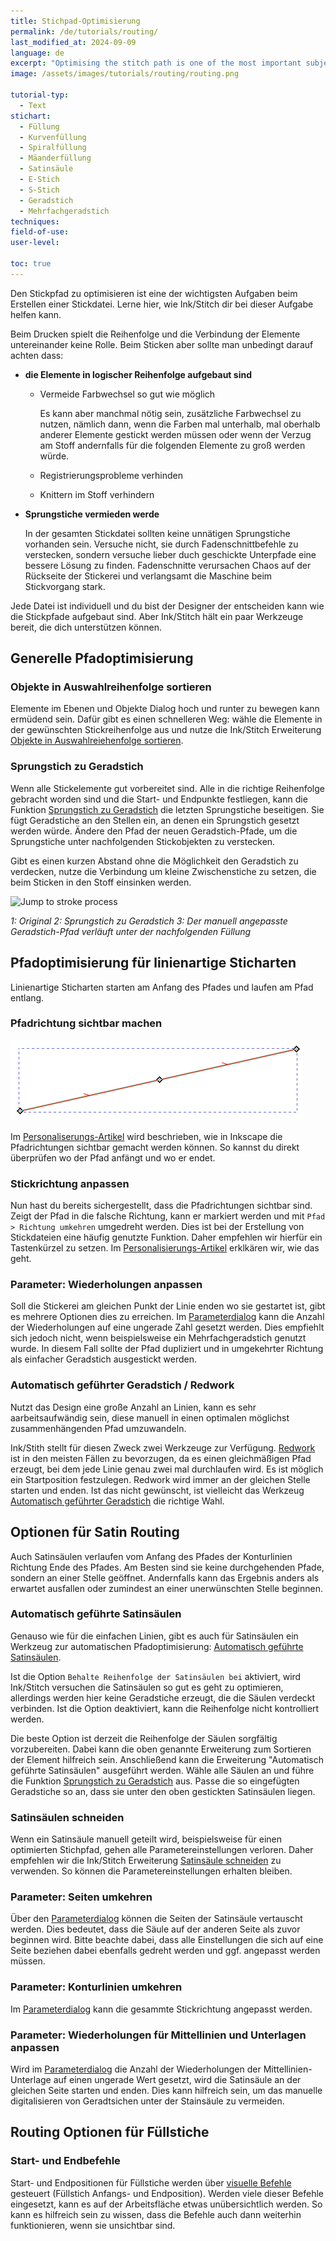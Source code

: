 ```yaml
---
title: Stichpad-Optimisierung
permalink: /de/tutorials/routing/
last_modified_at: 2024-09-09
language: de
excerpt: "Optimising the stitch path is one of the most important subjects in embroidery. Learn how Ink/Stitch can assist you with the task."
image: /assets/images/tutorials/routing/routing.png

tutorial-typ:
  - Text
stichart:
  - Füllung
  - Kurvenfüllung
  - Spiralfüllung
  - Mäanderfüllung
  - Satinsäule
  - E-Stich
  - S-Stich
  - Geradstich
  - Mehrfachgeradstich
techniques:
field-of-use:
user-level: 

toc: true
---
```

Den Stickpfad zu optimisieren ist eine der wichtigsten Aufgaben beim Erstellen einer Stickdatei. Lerne hier, wie Ink/Stitch dir bei dieser Aufgabe helfen kann.

Beim Drucken spielt die Reihenfolge und die Verbindung der Elemente untereinander keine Rolle. Beim Sticken aber sollte man unbedingt darauf achten dass:

* **die Elemente in logischer Reihenfolge aufgebaut sind**

  * Vermeide Farbwechsel so gut wie möglich

    Es kann aber manchmal nötig sein, zusätzliche Farbwechsel zu nutzen, nämlich dann, wenn die Farben mal unterhalb, mal oberhalb anderer Elemente gestickt werden müssen oder
    wenn der Verzug am Stoff andernfalls für die folgenden Elemente zu groß werden würde.
  * Registrierungsprobleme verhinden
  * Knittern im Stoff verhindern

* **Sprungstiche vermieden werde**

  In der gesamten Stickdatei sollten keine unnätigen Sprungstiche vorhanden sein. Versuche nicht, sie durch Fadenschnittbefehle zu verstecken,
  sondern versuche lieber duch geschickte Unterpfade eine bessere Lösung zu finden. Fadenschnitte verursachen Chaos auf der Rückseite der Stickerei und
  verlangsamt die Maschine beim Stickvorgang stark.

Jede Datei ist individuell und du bist der Designer der entscheiden kann wie die Stickpfade aufgebaut sind. Aber Ink/Stitch hält ein paar Werkzeuge bereit, die dich unterstützen können.

## Generelle Pfadoptimisierung

### Objekte in Auswahlreihenfolge sortieren

Elemente im Ebenen und Objekte Dialog hoch und runter zu bewegen kann ermüdend sein. Dafür gibt es einen schnelleren Weg: wähle die Elemente in der gewünschten Stickreihenfolge aus und nutze die Ink/Stitch Erweiterung [Objekte in Auswahlreiehenfolge sortieren](/de/docs/edit/#objekte-in-auswahlreihenfolge-sortieren).

### Sprungstich zu Geradstich

Wenn alle Stickelemente gut vorbereitet sind. Alle in die richtige Reihenfolge gebracht worden sind und die Start- und Endpunkte festliegen, kann die Funktion [Sprungstich zu Geradstich](/de/docs/stroke-tools/#sprungstich-zu-geradstich) die letzten Sprungstiche beseitigen. Sie fügt Geradstiche an den Stellen ein, an denen ein Sprungstich gesetzt werden würde. Ändere den Pfad der neuen Geradstich-Pfade, um die Sprungstiche unter nachfolgenden Stickobjekten zu verstecken.

Gibt es einen kurzen Abstand ohne die Möglichkeit den Geradstich zu verdecken, nutze die Verbindung um kleine Zwischenstiche zu setzen, die beim Sticken in den Stoff einsinken werden.

![Jump to stroke process](/assets/images/docs/jump_to_stroke.png)

*1: Original 2: Sprungstich zu Geradstich 3: Der manuell angepasste Geradstich-Pfad verläuft unter der nachfolgenden Füllung*

## Pfadoptimisierung für linienartige Sticharten

Linienartige Sticharten starten am Anfang des Pfades und laufen am Pfad entlang.

### Pfadrichtung sichtbar machen

![Stroke with visible path direction](/assets/images/tutorials/routing/path_direction.png)

Im [Personaliserungs-Artikel](/de/docs/customize/#pfadkonturen--pfadrichtungen) wird beschrieben, wie in Inkscape die Pfadrichtungen sichtbar gemacht werden können. So kannst du direkt überprüfen wo der Pfad anfängt und wo er endet.

### Stickrichtung anpassen

Nun hast du bereits sichergestellt, dass die Pfadrichtungen sichtbar sind. Zeigt der Pfad in die falsche Richtung, kann er markiert werden und mit `Pfad > Richtung umkehren` umgedreht werden. Dies ist bei der Erstellung von Stickdateien eine häufig genutzte Funktion. Daher empfehlen wir hierfür ein Tastenkürzel zu setzen. Im [Personalisierungs-Artikel](/de/docs/customize/#tastenkürzel) erklkären wir, wie das geht.

### Parameter: Wiederholungen anpassen

Soll die Stickerei am gleichen Punkt der Linie enden wo sie gestartet ist, gibt es mehrere Optionen dies zu erreichen. Im [Parameterdialog](/de/docs/params/) kann die Anzahl der Wiederholungen auf eine ungerade Zahl gesetzt werden. Dies empfiehlt sich jedoch nicht, wenn beispielsweise ein Mehrfachgeradstich genutzt wurde. In diesem Fall sollte der Pfad dupliziert und in umgekehrter Richtung als einfacher Geradstich ausgestickt werden.

### Automatisch geführter Geradstich / Redwork

Nutzt das Design eine große Anzahl an Linien, kann es sehr aarbeitsaufwändig sein, diese manuell in einen optimalen möglichst zusammenhängenden Pfad umzuwandeln.

Ink/Stith stellt für diesen Zweck zwei Werkzeuge zur Verfügung. [Redwork](/de/docs/stroke-tools/#redwork) ist in den meisten Fällen zu bevorzugen, da es einen gleichmäßigen Pfad erzeugt, bei dem jede Linie genau zwei mal durchlaufen wird. Es ist möglich ein Startposition festzulegen. Redwork wird immer an der gleichen Stelle starten und enden. Ist das nicht gewünscht, ist vielleicht das Werkzeug [Automatisch geführter Geradstich](/de/docs/stroke-tools/#automatisch-geführter-geradstich) die richtige Wahl.

## Optionen für Satin Routing

Auch Satinsäulen verlaufen vom Anfang des Pfades der Konturlinien Richtung Ende des Pfades. Am Besten sind sie keine durchgehenden Pfade, sondern an einer Stelle geöffnet. Andernfalls kann das Ergebnis anders als erwartet ausfallen oder zumindest an einer unerwünschten Stelle beginnen.

### Automatisch geführte Satinsäulen

Genauso wie für die einfachen Linien, gibt es auch für Satinsäulen ein Werkzeug zur automatischen Pfadoptimisierung: [Automatisch geführte Satinsäulen](/de/docs/satin-tools/#automatisch-geführte-satinsäulen).

Ist die Option `Behalte Reihenfolge der Satinsäulen bei` aktiviert, wird Ink/Stitch versuchen die Satinsäulen so gut es geht zu optimieren, allerdings werden hier keine Geradstiche erzeugt, die die Säulen verdeckt verbinden. Ist die Option deaktiviert, kann die Reihenfolge nicht kontrolliert werden.

Die beste Option ist derzeit die Reihenfolge der Säulen sorgfältig vorzubereiten. Dabei kann die oben genannte Erweiterung zum Sortieren der Element hilfreich sein. Anschließend kann die Erweiterung "Automatisch geführte Satinsäulen" ausgeführt werden. Wähle alle Säulen an und führe die Funktion [Sprungstich zu Geradstich](/de/docs/stroke-tools/#sprungstich-zu-geradstich) aus. Passe die so eingefügten Geradstiche so an, dass sie unter den oben gestickten Satinsäulen liegen.

### Satinsäulen schneiden

Wenn ein Satinsäule manuell geteilt wird, beispielsweise für einen optimierten Stichpfad, gehen alle Parametereinstellungen verloren. Daher empfehlen wir die Ink/Stitch Erweiterung [Satinsäule schneiden](/de/docs/satin-tools/#satinsäule-schneiden) zu verwenden. So können die Parametereinstellungen erhalten bleiben.

### Parameter: Seiten umkehren

Über den [Parameterdialog](/de/docs/params/) können die Seiten der Satinsäule vertauscht werden. Dies bedeutet, dass die Säule auf der anderen Seite als zuvor beginnen wird. Bitte beachte dabei, dass alle Einstellungen die sich auf eine Seite beziehen dabei ebenfalls gedreht werden und ggf. angepasst werden müssen.

### Parameter: Konturlinien umkehren

Im [Parameterdialog](/de/docs/params/) kann die gesammte Stickrichtung angepasst werden.

### Parameter: Wiederholungen für Mittellinien und Unterlagen anpassen

Wird im [Parameterdialog](/de/docs/params/) die Anzahl der Wiederholungen der Mittellinien-Unterlage auf einen ungerade Wert gesetzt, wird die Satinsäule an der gleichen Seite starten und enden. Dies kann hilfreich sein, um das manuelle digitalisieren von Geradtsichen unter der Stainsäule zu vermeiden.

## Routing Optionen für Füllstiche

### Start- und Endbefehle

Start- und Endpositionen für Füllstiche werden über [visuelle Befehle](/de/docs/commands/) gesteuert (Füllstich Anfangs- und Endposition). Werden viele dieser Befehle eingesetzt, kann es auf der Arbeitsfläche etwas unübersichtlich werden. So kann es hilfreich sein zu wissen, dass die Befehle auch dann weiterhin funktionieren, wenn sie unsichtbar sind.
